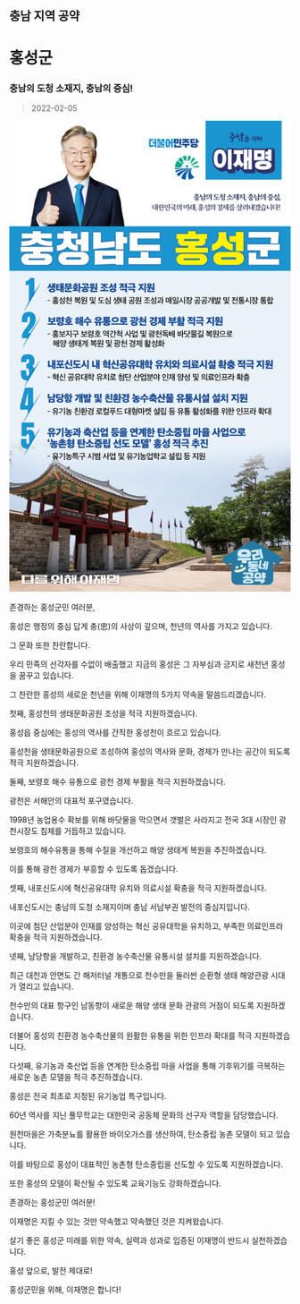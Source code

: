 ## 충남 지역 공약

# 홍성군

### 충남의 도청 소재지, 충남의 중심!
> 2022-02-05

![홍성군 지역공약](./005_012_015.png)

존경하는 홍성군민 여러분,

 

홍성은 행정의 중심 답게 충(忠)의 사상이 깊으며, 천년의 역사를 가지고 있습니다. 

그 문화 또한 찬란합니다. 

우리 민족의 선각자를 수없이 배출했고 지금의 홍성은 그 자부심과 긍지로 새천년 홍성을 꿈꾸고 있습니다. 

그 찬란한 홍성의 새로운 천년을 위해 이재명의 5가지 약속을 말씀드리겠습니다.

 

첫째, 홍성천의 생태문화공원 조성을 적극 지원하겠습니다.

 

홍성읍 중심에는 홍성의 역사를 간직한 홍성천이 흐르고 있습니다.

홍성천을 생태문화공원으로 조성하여 홍성의 역사와 문화, 경제가 만나는 공간이 되도록 적극 지원하겠습니다.

 

둘째, 보령호 해수 유통으로 광천 경제 부활을 적극 지원하겠습니다.

 

광천은 서해안의 대표적 포구였습니다. 

1998년 농업용수 확보를 위해 바닷물을 막으면서 갯벌은 사라지고 전국 3대 시장인 광천시장도 침체를 거듭하고 있습니다.

보령호의 해수유통을 통해 수질을 개선하고 해양 생태계 복원을 추진하겠습니다. 

이를 통해 광천 경제가 부흥할 수 있도록 돕겠습니다. 

 

셋째, 내포신도시에 혁신공유대학 유치와 의료시설 확충을 적극 지원하겠습니다.

 

내포신도시는 충남의 도청 소재지이며 충남 서남부권 발전의 중심지입니다. 

이곳에 첨단 산업분야 인재를 양성하는 혁신 공유대학을 유치하고, 부족한 의료인프라 확충을 적극 지원하겠습니다.

 

넷째, 남당항을 개발하고, 친환경 농수축산물 유통시설 설치를 지원하겠습니다.

 

최근 대천과 안면도 간 해저터널 개통으로 천수만을 둘러싼 순환형 생태 해양관광 시대가 열리고 있습니다.

천수만의 대표 항구인 남동항이 새로운 해양 생태 문화 관광의 거점이 되도록 지원하겠습니다. 

더불어 홍성의 친환경 농수축산물의 원활한 유통을 위한 인프라 확대를 적극 지원하겠습니다. 

 

다섯째, 유기농과 축산업 등을 연계한 탄소중립 마을 사업을 통해 기후위기를 극복하는 새로운 농촌 모델을 적극 추진하겠습니다.

 

홍성은 전국 최초로 지정된 유기농업 특구입니다. 

60년 역사를 지닌 풀무학교는 대한민국 공동체 문화의 선구자 역할을 담당했습니다. 

원천마을은 가축분뇨를 활용한 바이오가스를 생산하여, 탄소중립 농촌 모델이 되고 있습니다. 

이를 바탕으로 홍성이 대표적인 농촌형 탄소중립을 선도할 수 있도록 지원하겠습니다. 

또한 홍성의 모델이 확산될 수 있도록 교육기능도 강화하겠습니다.  

 

 

존경하는 홍성군민 여러분!




이재명은 지킬 수 있는 것만 약속했고 약속했던 것은 지켜왔습니다.

살기 좋은 홍성군 미래를 위한 약속, 실력과 성과로 입증된 이재명이 반드시 실천하겠습니다.

 

홍성 앞으로, 발전 제대로!

홍성군민을 위해, 이재명은 합니다! 

						